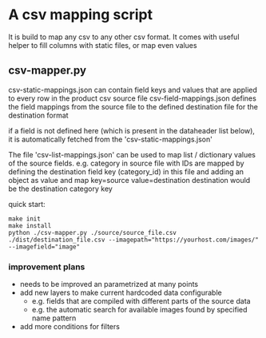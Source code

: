 # A csv mapping script

It is build to map any csv to any other
csv format. It comes with useful helper to
fill columns with static files, or map even 
values

## csv-mapper.py

csv-static-mappings.json can contain field keys and values that are
applied to every row in the product csv source file
csv-field-mappings.json defines the field mappings from the source
file to the defined destination file for the destination format

if a field is not defined here (which is present in the dataheader list
below), it is automatically fetched from the 'csv-static-mappings.json'

The file 'csv-list-mappings.json' can be used to map list / dictionary 
values of the source fields. e.g. category in source file with IDs
are mapped by defining the destination field key (category_id) in this 
file and adding an object as value and map key=source value=destination
destination would be the destination category key

quick start:
```
make init
make install
python ./csv-mapper.py ./source/source_file.csv ./dist/destination_file.csv --imagepath="https://yourhost.com/images/" --imagefield="image"
```

### improvement plans
- needs to be improved an parametrized at many points
- add new layers to make current hardcoded data configurable
  - e.g. fields that are compiled with different parts of the source data
  - e.g. the automatic search for available images found by specified name pattern
- add more conditions for filters